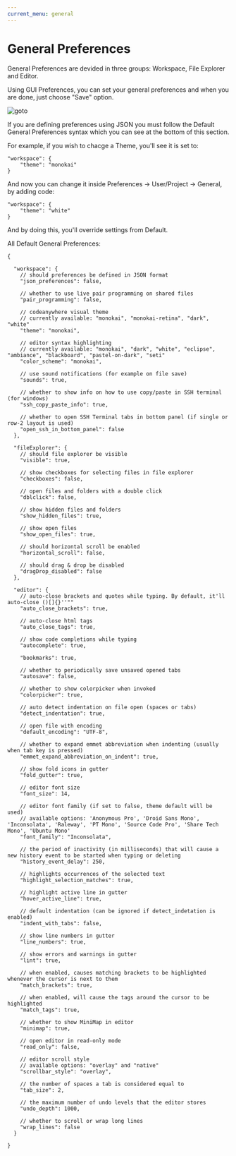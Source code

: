 ```yaml
---
current_menu: general
---
```


# General Preferences
General Preferences are devided in three groups: Workspace, File Explorer and Editor.

Using GUI Preferences, you can set your general preferences and when you are done, just choose "Save" option.

![goto](images/gui_preferences.png "gui_preferences")

If you are defining preferences using JSON you must follow the Default General Preferences syntax which you can see at the bottom of this section.

For example, if you wish to chacge a Theme, you'll see it is set to: 
```
"workspace": { 
	"theme": "monokai" 
} 
```
And now you can change it inside Preferences -> User/Project -> General, by adding code:
```
"workspace": { 
	"theme": "white" 
}
```
And by doing this, you'll override settings from Default.

All Default General Preferences:
```
{

  "workspace": {
    // should preferences be defined in JSON format
    "json_preferences": false,

    // whether to use live pair programming on shared files
    "pair_programming": false,

    // codeanywhere visual theme
    // currently available: "monokai", "monokai-retina", "dark", "white"
    "theme": "monokai",

    // editor syntax highlighting
    // currently available: "monokai", "dark", "white", "eclipse", "ambiance", "blackboard", "pastel-on-dark", "seti"
    "color_scheme": "monokai",
    
    // use sound notifications (for example on file save)
    "sounds": true,
    
    // whether to show info on how to use copy/paste in SSH terminal (for windows)
    "ssh_copy_paste_info": true,

    // whether to open SSH Terminal tabs in bottom panel (if single or row-2 layout is used)
    "open_ssh_in_bottom_panel": false
  },
 
  "fileExplorer": {
    // should file explorer be visible
    "visible": true,

    // show checkboxes for selecting files in file explorer
    "checkboxes": false,

    // open files and folders with a double click
    "dblclick": false,

    // show hidden files and folders
    "show_hidden_files": true,

    // show open files
    "show_open_files": true,

    // should horizontal scroll be enabled
    "horizontal_scroll": false,

    // should drag & drop be disabled
    "dragDrop_disabled": false
  },

  "editor": {
    // auto-close brackets and quotes while typing. By default, it'll auto-close ()[]{}''""
    "auto_close_brackets": true,

    // auto-close html tags
    "auto_close_tags": true,

    // show code completions while typing 
    "autocomplete": true,

    "bookmarks": true,

    // whether to periodically save unsaved opened tabs 
    "autosave": false,

    // whether to show colorpicker when invoked 
    "colorpicker": true,

    // auto detect indentation on file open (spaces or tabs)
    "detect_indentation": true,

    // open file with encoding
    "default_encoding": "UTF-8",

    // whether to expand emmet abbreviation when indenting (usually when tab key is pressed)
    "emmet_expand_abbreviation_on_indent": true,

    // show fold icons in gutter
    "fold_gutter": true,

    // editor font size
    "font_size": 14,

    // editor font family (if set to false, theme default will be used)
    // available options: 'Anonymous Pro', 'Droid Sans Mono', 'Inconsolata', 'Raleway', 'PT Mono', 'Source Code Pro', 'Share Tech Mono', 'Ubuntu Mono'
    "font_family": "Inconsolata",

    // the period of inactivity (in milliseconds) that will cause a new history event to be started when typing or deleting
    "history_event_delay": 250,

    // highlights occurrences of the selected text
    "highlight_selection_matches": true,

    // highlight active line in gutter
    "hover_active_line": true,

    // default indentation (can be ignored if detect_indetation is enabled)
    "indent_with_tabs": false,

    // show line numbers in gutter
    "line_numbers": true,

    // show errors and warnings in gutter
    "lint": true,

    // when enabled, causes matching brackets to be highlighted whenever the cursor is next to them
    "match_brackets": true,

    // when enabled, will cause the tags around the cursor to be highlighted
    "match_tags": true,

    // whether to show MiniMap in editor
    "minimap": true,

    // open editor in read-only mode
    "read_only": false,

    // editor scroll style
    // available options: "overlay" and "native"
    "scrollbar_style": "overlay",

    // the number of spaces a tab is considered equal to
    "tab_size": 2,

    // the maximum number of undo levels that the editor stores
    "undo_depth": 1000,

    // whether to scroll or wrap long lines
    "wrap_lines": false
  }

}
```
